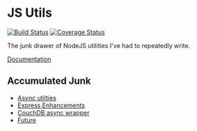# JS Utils
[![Build Status](https://travis-ci.org/meschbach/js-junk-bucket.svg?branch=master)](https://travis-ci.org/meschbach/js-junk-bucket)
[![Coverage Status](https://coveralls.io/repos/github/meschbach/js-junk-bucket/badge.svg?branch=master)](https://coveralls.io/github/meschbach/js-junk-bucket?branch=master)

The junk drawer of NodeJS utilities I've had to repeatedly write.

[Documentation](https://doc.esdoc.org/github.com/meschbach/js-junk-bucket)

## Accumulated Junk

* [Async utilties](index.js)
* [Express Enhancements](express.js)
* [CouchDB async wrapper](couchdb.js)
* [Future](future.js)

